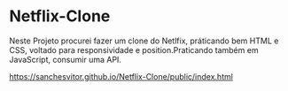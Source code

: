 # Netflix-Clone
 Neste Projeto procurei fazer um clone do Netlfix, práticando bem HTML e CSS, voltado para responsividade e position.Praticando também em JavaScript, consumir uma API.

 https://sanchesvitor.github.io/Netflix-Clone/public/index.html
